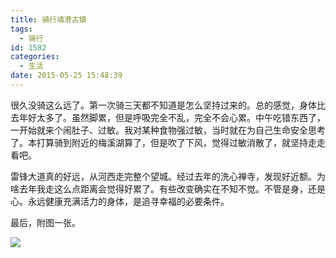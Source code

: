 ```yaml
---
title: 骑行靖港古镇
tags:
  - 骑行
id: 1582
categories:
  - 生活
date: 2015-05-25 15:48:39
---
```


很久没骑这么远了。第一次骑三天都不知道是怎么坚持过来的。总的感觉，身体比去年好太多了。虽然脚累，但是呼吸完全不乱，完全不会心累。中午吃错东西了，一开始就来个闹肚子、过敏。我对某种食物强过敏，当时就在为自己生命安全思考了。本打算骑到附近的梅溪湖算了，但是吹了下风，觉得过敏消散了，就坚持走走看吧。

雷锋大道真的好远，从河西走完整个望城。经过去年的洗心禅寺，发现好近额。为啥去年我走这么点距离会觉得好累了。有些改变确实在不知不觉。不管是身，还是心。永远健康充满活力的身体，是追寻幸福的必要条件。

最后，附图一张。

![](https://c6.staticflickr.com/8/7623/27380509141_e028f6958d_o.jpg)